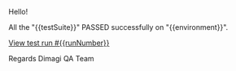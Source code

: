 Hello!

All the "{{testSuite}}" PASSED successfully on "{{environment}}".

[View test run #{{runNumber}}]({{actionRunLink}})

Regards
Dimagi QA Team
